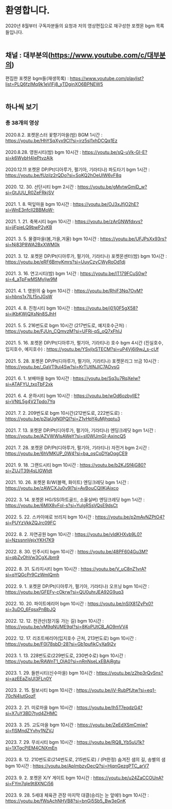# 환영합니다.

2020년 8월부터 구독자분들의 요청과 저의 영상편집으로 재구성한 포켓몬 bgm 목록들입니다.
<br><br>


## 채널 : 대부분의(https://www.youtube.com/c/대부분의)

편집한 포켓몬 bgm들(재생목록) : https://www.youtube.com/playlist?list=PLQ6fzlMq9k1eVlFj8_yTDginXO6BPNEW5
<br><br>


## 하나씩 보기
### 총 38개의 영상

2020.8.2. 포켓몬스터 꽃향기마을(밤) BGM 1시간 : https://youtu.be/HhYSqXyx9CI?si=irz5sI1xhDCQq1Ez<br><br>
2020.8.28. 영원시티(밤) bgm 10시간 : https://youtu.be/sQ-uVk-GI-E?si=k6WybH4IePtvzAIk<br><br>
2020.12.11 포켓몬 DP/Pt(디아루가, 펄기아, 기라티나) 파도타기 bgm 1시간 : https://youtu.be/fUzilz2rQDo?si=SoKQ2hOeUIW6vF8q<br><br>
2020. 12. 30. 선단시티 bgm 2시간 : https://youtu.be/gMvtwGmiD_w?si=GtJUU_R0ZeFRkjSV<br><br>
2021. 1. 8. 떡잎마을 bgm 10시간 : https://youtu.be/OJ3xJfjO2hE?si=WnE3nfcll2BBMoW-<br><br>
2021. 1. 21. 축복시티 bgm 10시간 : https://youtu.be/zArGNWfdxvs?si=jjFpieLQ9bwP2yKB<br><br>
2021. 3. 5. 물결마을(봄,가을,겨울) bgm 10시간 : https://youtu.be/UFJPsXx93rs?si=Nj83P8WA2BxXWM0k<br><br>
2021. 3. 12. 포켓몬 DP/Pt(디아루가, 펄기아, 기라티나) 포켓몬센터(밤) bgm 10시간 : https://youtu.be/eRF6BmyKmrs?si=UuyCzyCWyRoOd1dj<br><br>
2021. 3. 16. 연고시티(밤) bgm 1시간 : https://youtu.be/lT179FCuS0w?si=4_aTpFwMSMyIjw9M<br><br>
2021. 4. 1. 영원의 숲 bgm 10시간 : https://youtu.be/RhiF3Nq7OvM?si=hbns1x7ILf5nJGsW<br><br>
2021. 4. 8. 진청시티 bgm 10시간 : https://youtu.be/j01j0F5gX58?si=iKbKWjQXsNn8SJhH<br><br>
2021. 5. 5. 216번도로 bgm 10시간 (217번도로, 예지호수근처) : https://youtu.be/FJUn_CQmvzM?si=UFRi-qS_oQ7xFhIJ<br><br>
2021. 5. 16. 포켓몬 DP/Pt(디아루가, 펄기아, 기라티나) 호수 bgm 4시간 (진실호수, 입지호수, 예지호수) : https://youtu.be/YSvjlxSTECM?si=uP4Vj6i9wJ_s-cUf<br><br>
2021. 5. 28. 포켓몬 DP/Pt(디아루가, 펄기아, 기라티나) 포켓몬리그 브금 10시간 : https://youtu.be/_GaVT9ui4Sw?si=KrTUtINJIC7ADvsG<br><br>
2021. 6. 1. 보배마을 bgm 10시간 : https://youtu.be/Sq3u7RqXeIw?si=ATAFYU_txoTbF2xk<br><br>
2021. 6. 4. 운하시티 bgm 10시간 : https://youtu.be/wOd6ozbylIE?si=VNtL5g4V2Tpdo7Yq<br><br>
2021. 7. 2. 209번도로 bgm 10시간(212번도로, 222번도로) : https://youtu.be/p2IaUgN0PQI?si=Z1vHpY4uMjhqptu3<br><br>
2021. 7. 13. 포켓몬 DP/Pt(디아루가, 펄기아, 기라티나) 엔딩크레딧 bgm 1시간 : https://youtu.be/AZVWWlsAWeY?si=sI0WUmGI-AxincQ5<br><br>
2021. 7. 28. 포켓몬 DP/Pt(디아루가, 펄기아, 기라티나) 자전거 bgm 2시간 : https://youtu.be/6hVMKUP_0W4?si=ba_osCoDYaOqgCE9<br><br>
2021. 9. 18. 그랜드시티 bgm 10시간 : https://youtu.be/b2KJSf4jG80?si=ZUJT39i4sLlGWldt<br><br>
2021. 10. 26. 포켓몬 B/W(블랙, 화이트) 엔딩크레딧 bgm 1시간 : https://youtu.be/zAWCXJu0v9I?si=AvBouCQIlKjAixco
<br><br>
2022. 3. 14. 포켓몬 HG/SS(하트골드, 소울실버) 엔딩크레딧 bgm 1시간 : https://youtu.be/6MIX8vFoI-s?si=YulgRSsVQsE9dsCt<br><br>
2022. 5. 22. 스카이애로 브리지 bgm 10시간 : https://youtu.be/p2mAvNZPtO4?si=PUYzVkkZQJrc09FC<br><br>
2022. 8. 2. 자연공원 bgm 10시간 : https://youtu.be/vIdKHXvb9L0?si=NzssnnVejxYKH7K9<br><br>
2022. 8. 30. 인주시티 bgm 10시간 : https://youtu.be/48PF604Gu3M?si=qbZvOhVw3CgXJbm9<br><br>
2022. 8. 31. 도라지시티 bgm 10시간 : https://youtu.be/V_uC8nZ1vrA?si=qYQGcPr9CzWmlQmh<br><br>
2022. 9. 1. 포켓몬 DP/Pt(디아루가, 펄기아, 기라티나) 오프닝 bgm 10시간 : https://youtu.be/GFEFv-cOkrw?si=QU0uhrJEA92G9uq3<br><br>
2022. 10. 20. 파이트에리어 bgm 10시간 : https://youtu.be/nSIX81ZyPx0?si=3uDO_6FqsxPnBbJQ<br><br>
2022. 12. 12. 천관산(창기둥 가는 길) bgm 10시간 : https://youtu.be/vM9qNUME9qI?si=8KoPUtCB_AO9mVV4<br><br>
2022. 12. 17. 리조트에리어(입지호수 근처, 213번도로) bgm 10시간 : https://youtu.be/F0I78sbD-28?si=Gb1pufikCyXa9i2v<br><br>
2023. 1. 13. 228번도로(229번도로, 230번수로) bgm 10시간 : https://youtu.be/RAWnT1_OIA0?si=nRnNseLxEBAjRgtu<br><br>
2023. 1. 29. 들판시티(신수마을) bgm 10시간 : https://youtu.be/z2hp3rQvSns?si=azEEaZjsUl3FLn0Y<br><br>
2023. 2. 15. 칠보시티 bgm 10시간 : https://youtu.be/iV-RubPfJtw?si=eq1-70cN4IutGozF<br><br>
2023. 2. 21. 미로마을 bgm 10시간 : https://youtu.be/lh5T7eqdzG4?si=X7uY3BD7tyd4ZHMC<br><br>
2023. 3. 25. 고도마을 bgm 10시간 : https://youtu.be/ZeEdXSmCmjw?si=flSMndZYvhy1NZVJ<br><br>
2023. 7. 29. 무쇠시티 bgm 10시간 : https://youtu.be/RQ8_Yb5uU1k?si=1XTgcPIEM4CNXmEn<br><br>
2023. 8. 12. 210번도로(214번도로, 215번도로) / (Pt한정) 숨겨진 샘의 길, 송별의 샘 bgm 10시간 : https://youtu.be/ApImbzvDecQ?si=HjqnGezgPTC_arV7<br><br>
2023. 9. 2. 포켓몬 X/Y 게이트 bgm 10시간 : https://youtu.be/u24ZaCCOUnA?si=FYm7qIe9t8XNCi56<br><br>
2023. 9. 28. 5세대 체육관 관장 마지막 대결(승리는 눈 앞에!) bgm 10시간 : https://youtu.be/fWsAchNHVB8?si=bnGj5Sb5_Bw3eGnK
